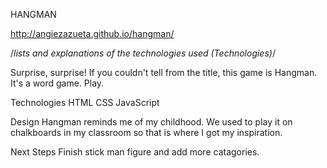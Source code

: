 HANGMAN 

http://angiezazueta.github.io/hangman/

/*lists and explanations of the technologies used (Technologies)*/

Surprise, surprise! If you couldn't tell from the title, this game is Hangman.  It's a word game.  Play.

Technologies
HTML
CSS
JavaScript

Design
Hangman reminds me of my childhood.  We used to play it on chalkboards in my classroom so that is where I got my inspiration.

Next Steps 
Finish stick man figure and add more catagories.
